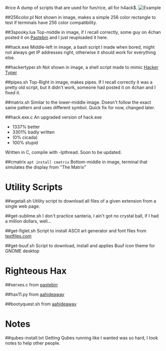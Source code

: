#rice
A dump of scripts that are used for fun/rice, all for h4ack$.
![Example](http://i.imgur.com/pQT0l.gif)

##256color.pl
Not shown in image, makes a simple 256 color rectangle to test if terminals have 256 color compatibility.

##3spooky.lua
Top-middle in image, if I recall correctly, some guy on 4chan posted it on [Pastebin](http://pastebin.com/brwgHnCq) and I just reuploaded it here.

##hack.exe
Middle-left in image, a bash script I made when bored, might not always get IP addresses right, otherwise it should work for everything else.

##hackertyper.sh
Not shown in image, a shell script made to mimic [Hacker Typer](http://hackertyper.com)

##pipes.sh
Top-Right in image, makes pipes. If I recall correctly it was a pretty old script, but it didn't work, someone had posted it on 4chan and I fixed it.

##matrix.sh
Similar to the lower-middle image. Doesn't follow the exact same pattern and uses different symbol. Quick fix for now, changed later.

##hack.exe.c
An upgraded version of hack.exe
- 1337% better
- 3301% badly written
- (0% cicada)
- 100% stupid

Written in C, compile with -lpthread.
Soon to be updated.

##cmatrix
```apt install cmatrix```
Bottom-middle in image, terminal that simulates the display from "The Matrix"

Utility Scripts
================

##wgetall.sh
Utility script to download all files of a given extension from a single web page.

##get-sublime.sh
I don't practice santeria, I ain't got no crystal ball, if I had a million dollars, well...

##get-figlet.sh
Script to install ASCII art generator and font files from [textfiles.com](http://textfiles.com)
	
##get-buuf.sh
Script to download, install and applies Buuf icon theme for GNOME desktop

Righteous Hax
==============

##xerxes.c
from [pastebin](https://pastebin.com/EZ6PCF0Z)

##hax11.py
from [aahideaway](https://aahideaway.blogspot.com/2017/09/hax11-released-bsides-stl.html)

##bootyquest.sh
from [aahideaway](https://aahideaway.blogspot.com/2017/07/introducing-booty-quest.html)

Notes
======

##qubes-install.txt
Getting Qubes running like I wanted was so hard, I took notes to help other people.